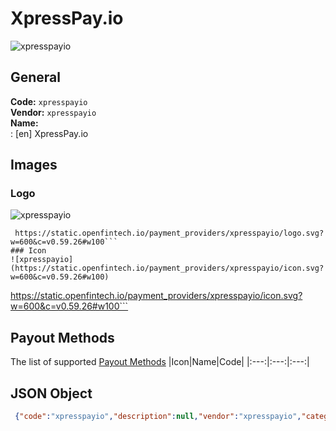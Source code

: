 # XpressPay.io 
![xpresspayio](https://static.openfintech.io/payment_providers/xpresspayio/logo.svg?w=600&c=v0.59.26#w100)  
## General 
**Code:** `xpresspayio`  
**Vendor:** `xpresspayio`  
**Name:**  
:	[en] XpressPay.io  
## Images 
### Logo 
![xpresspayio](https://static.openfintech.io/payment_providers/xpresspayio/logo.svg?w=600&c=v0.59.26#w100)  
```
 https://static.openfintech.io/payment_providers/xpresspayio/logo.svg?w=600&c=v0.59.26#w100```  
### Icon 
![xpresspayio](https://static.openfintech.io/payment_providers/xpresspayio/icon.svg?w=600&c=v0.59.26#w100)  
```
 https://static.openfintech.io/payment_providers/xpresspayio/icon.svg?w=600&c=v0.59.26#w100```  
## Payout Methods 
The list of supported  [Payout Methods](#) 
|Icon|Name|Code| 
|:---:|:---:|:---:| 
 
## JSON Object 
```json
 {"code":"xpresspayio","description":null,"vendor":"xpresspayio","categories":null,"countries":null,"payment_method":null,"payout_method":[],"metadata":null,"name":{"en":"XpressPay.io"}}```  
